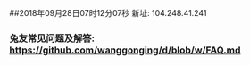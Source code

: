 ##2018年09月28日07时12分07秒 新址: 104.248.41.241
### 兔友常见问题及解答: https://github.com/wanggonging/d/blob/w/FAQ.md

